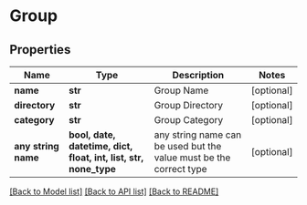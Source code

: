 # Group


## Properties
Name | Type | Description | Notes
------------ | ------------- | ------------- | -------------
**name** | **str** | Group Name | [optional] 
**directory** | **str** | Group Directory | [optional] 
**category** | **str** | Group Category | [optional] 
**any string name** | **bool, date, datetime, dict, float, int, list, str, none_type** | any string name can be used but the value must be the correct type | [optional]

[[Back to Model list]](../README.md#documentation-for-models) [[Back to API list]](../README.md#documentation-for-api-endpoints) [[Back to README]](../README.md)


